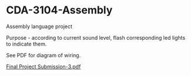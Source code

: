 # CDA-3104-Assembly
Assembly language project

Purpose - according to current sound level, flash corresponding led lights to indicate them.

See PDF for diagram of wiring.

[Final Project Submission-3.pdf](https://github.com/tjmacphee/CDA-3104-Assembly/files/8492158/Final.Project.Submission-3.pdf)
